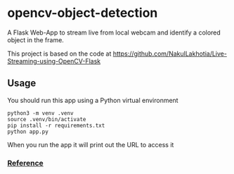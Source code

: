 # opencv-object-detection
A Flask Web-App to stream live from local webcam and identify a colored
object in the frame.

This project is based on the code at https://github.com/NakulLakhotia/Live-Streaming-using-OpenCV-Flask

## Usage

You should run this app using a Python virtual environment
```
python3 -m venv .venv
source .venv/bin/activate
pip install -r requirements.txt
python app.py
```

When you run the app it will print out the URL to access it

### [Reference](https://blog.miguelgrinberg.com/post/video-streaming-with-flask)
